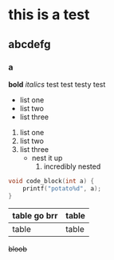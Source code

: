 # this is a test
## abcdefg
### a
**bold** *italics*
test test testy test

- list one
- list two
- list three

1. list one
2. list two
3. list three
    - nest it up
        1. incredibly nested

```c++
void code_block(int a) {
    printf("potato%d", a);
}
```

|table go brr|table|
|---|--|
|table|table|[^1]

[^1]: test test testy test

~~bloob~~